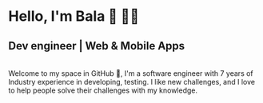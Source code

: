 # **Hello, I'm Bala 👋 🧑‍💻**

## Dev engineer | Web & Mobile Apps

<br/>
Welcome to my space in GitHub 🎉, I'm a software engineer with 7 years of Industry experience in developing, testing. I like new challenges, and I love to help people solve their challenges with my knowledge.

